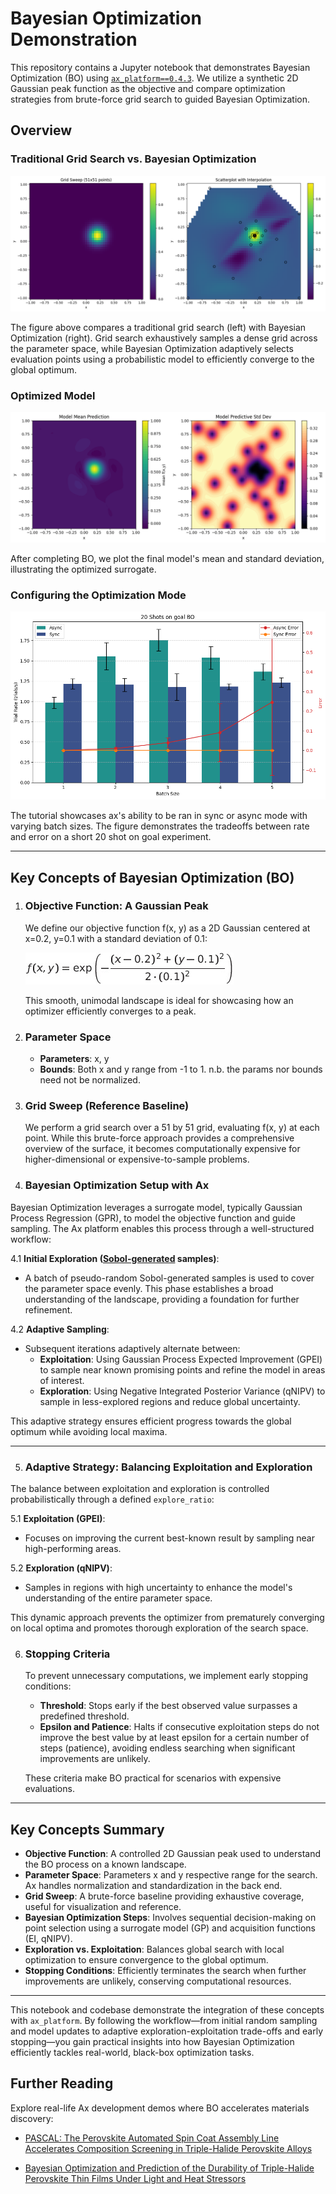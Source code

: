 # Bayesian Optimization Demonstration

This repository contains a Jupyter notebook that demonstrates Bayesian Optimization (BO) using [`ax_platform==0.4.3`](https://github.com/facebook/Ax). We utilize a synthetic 2D Gaussian peak function as the objective and compare optimization strategies from brute-force grid search to guided Bayesian Optimization.

## Overview

### Traditional Grid Search vs. Bayesian Optimization

![Comparison](figures/output_1.png)

The figure above compares a traditional grid search (left) with Bayesian Optimization (right). Grid search exhaustively samples a dense grid across the parameter space, while Bayesian Optimization adaptively selects evaluation points using a probabilistic model to efficiently converge to the global optimum.

### Optimized Model

![Final Model](figures/final_model.png)

After completing BO, we plot the final model's mean and standard deviation, illustrating the optimized surrogate.

### Configuring the Optimization Mode

![Configuring Modes](figures/config_rates.png)

The tutorial showcases ax's ability to be ran in sync or async mode with varying batch sizes. The figure demonstrates the tradeoffs between rate and error on a short 20 shot on goal experiment. 

---

## Key Concepts of Bayesian Optimization (BO)

1. ### Objective Function: A Gaussian Peak

   We define our objective function f(x, y) as a 2D Gaussian centered at x=0.2, y=0.1 with a standard deviation of 0.1:

   ![Gaussian Response](figures/gaussian_response.png)

   This smooth, unimodal landscape is ideal for showcasing how an optimizer efficiently converges to a peak.

2. ### Parameter Space

   - **Parameters**: x, y
   - **Bounds**: Both x and y range from -1 to 1. 
   n.b. the params nor bounds need not be normalized.

3. ### Grid Sweep (Reference Baseline)

   We perform a grid search over a 51 by 51 grid, evaluating f(x, y) at each point. While this brute-force approach provides a comprehensive overview of the surface, it becomes computationally expensive for higher-dimensional or expensive-to-sample problems.

4. ### Bayesian Optimization Setup with Ax

Bayesian Optimization leverages a surrogate model, typically Gaussian Process Regression (GPR), to model the objective function and guide sampling. The Ax platform enables this process through a well-structured workflow:

4.1 **Initial Exploration ([Sobol-generated](https://en.wikipedia.org/wiki/Variance-based_sensitivity_analysis) samples)**:
   - A batch of pseudo-random Sobol-generated samples is used to cover the parameter space evenly. This phase establishes a broad understanding of the landscape, providing a foundation for further refinement.

4.2 **Adaptive Sampling**:
   - Subsequent iterations adaptively alternate between:
     - **Exploitation**: Using Gaussian Process Expected Improvement (GPEI) to sample near known promising points and refine the model in areas of interest.
     - **Exploration**: Using Negative Integrated Posterior Variance (qNIPV) to sample in less-explored regions and reduce global uncertainty.

This adaptive strategy ensures efficient progress towards the global optimum while avoiding local maxima.

---

5. ### Adaptive Strategy: Balancing Exploitation and Exploration

The balance between exploitation and exploration is controlled probabilistically through a defined `explore_ratio`:

5.1 **Exploitation (GPEI)**:
  - Focuses on improving the current best-known result by sampling near high-performing areas.
  
5.2 **Exploration (qNIPV)**:
  - Samples in regions with high uncertainty to enhance the model's understanding of the entire parameter space.

This dynamic approach prevents the optimizer from prematurely converging on local optima and promotes thorough exploration of the search space.

6. ### Stopping Criteria

   To prevent unnecessary computations, we implement early stopping conditions:

   - **Threshold**: Stops early if the best observed value surpasses a predefined threshold.
   - **Epsilon and Patience**: Halts if consecutive exploitation steps do not improve the best value by at least epsilon for a certain number of steps (patience), avoiding endless searching when significant improvements are unlikely.

   These criteria make BO practical for scenarios with expensive evaluations.

---

## Key Concepts Summary

- **Objective Function**: A controlled 2D Gaussian peak used to understand the BO process on a known landscape.
- **Parameter Space**: Parameters x and y respective range for the search. Ax handles normalization and standardization in the back end.
- **Grid Sweep**: A brute-force baseline providing exhaustive coverage, useful for visualization and reference.
- **Bayesian Optimization Steps**: Involves sequential decision-making on point selection using a surrogate model (GP) and acquisition functions (EI, qNIPV).
- **Exploration vs. Exploitation**: Balances global search with local optimization to ensure convergence to the global optimum.
- **Stopping Conditions**: Efficiently terminates the search when further improvements are unlikely, conserving computational resources.

---

This notebook and codebase demonstrate the integration of these concepts with `ax_platform`. By following the workflow—from initial random sampling and model updates to adaptive exploration-exploitation trade-offs and early stopping—you gain practical insights into how Bayesian Optimization efficiently tackles real-world, black-box optimization tasks.

## Further Reading

Explore real-life Ax development demos where BO accelerates materials discovery:

- [PASCAL: The Perovskite Automated Spin Coat Assembly Line Accelerates Composition Screening in Triple-Halide Perovskite Alloys](https://pubs.rsc.org/en/content/articlelanding/2024/dd/d4dd00075g)

- [Bayesian Optimization and Prediction of the Durability of Triple-Halide Perovskite Thin Films Under Light and Heat Stressors](https://pubs.rsc.org/en/content/articlelanding/2024/ma/d4ma00747f)
